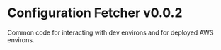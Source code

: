 # Configuration Fetcher v0.0.2

Common code for interacting with dev environs and for deployed AWS environs.
